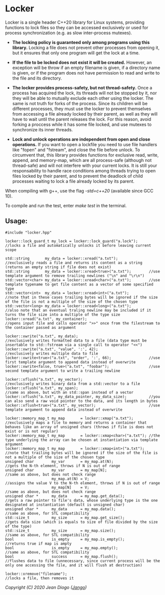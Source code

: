 # Locker

Locker is a single header C++20 library for Linux systems, providing functions to lock files so they can be accessed exclusively or used for process synchronization (e.g. as slow inter-process mutexes).

- **The locking policy is guaranteed only among programs using this library.** Locking a file does not prevent other processes from opening it, but it ensures that only one program will get the lock at a time.

- **If the file to be locked does not exist it will be created.** However, an exception will be throw if an empty filename is given, if a directory name is given, or if the program does not have permission to read and write to the file and its directory.

- **The locker provides process-safety, but not thread-safety.** Once a process has acquired the lock, its threads will not be stopped by it, nor they will be able to mutually exclude each other using the locker. The same is not truth for forks of the process. Since its children will be different processes, they must use the locker to prevent themselves from accessing a file already locked by their parent, as well as they will have to wait until the parent releases the lock. For this reason, avoid forking a proccess while it has some file locked, and use mutexes to synchronize its inner threads.

- **Lock and unlock operations are independent from open and close operations.** If you want to open a lockfile you need to use file handlers like "fopen" and "fstream", and close the file before unlock. To circumvent that, this library provides functions for exclusive read, write, append, and memory-map, which are all process-safe (although not thread-safe) and will not interfere with your current locks. It is still your responsability to handle race conditions among threads trying to open files locked by their parent, and to prevent the deadlock of child processes waiting to lock a file already locked by its parent.

When compiling with g++, use the flag *-std=c++20* (available since GCC 10).

To compile and run the test, enter *make test* in the terminal.

## Usage:
```
#include "locker.hpp"

locker::lock_guard_t my_lock = locker::lock_guard("a.lock");     //locks a file and automatically unlocks it before leaving current scope

std::string       my_data = locker::xread("a.txt");              //exclusively reads a file and returns its content as a string (returns an empty string if file does not exist)
std::string       my_data = locker::xread<true>("a.txt");        //use template argument to remove trailing newlines ("\n" and "\r\n")
std::vector<char> my_data = locker::xread<char>("a.txt");        //use template typename to get file content as a vector of some specified type
std::vector<int>  my_data = locker::xread<int>("a.txt");         //note that in these cases trailing bytes will be ignored if the size of the file is not a multiple of the size of the chosen type
std::vector<long> my_data = locker::xread<long>("a.txt");        //also note that an eventual traling newline may be included if it turns the file size into a multiple of the type size
locker::xread("a.txt", my_container);                            //opens input file and calls operator ">>" once from the filestream to the container passed as argument

locker::xwrite("a.txt", my_data);                                //exclusively writes formatted data to a file (data type must be insertable to std::fstream via a single call to operator "<<")
locker::xwrite("a.txt", "value", ':', 42);                       //exclusively writes multiple data to file
locker::xwrite<true>("a.txt", "order", ':', 66);                 //use first template argument to append data instead of overwrite
locker::xwrite<false, true>("a.txt", "foobar");                  //use second template argument to write a trailing newline

locker::xflush("a.txt", my_vector);                              //exclusively writes binary data from a std::vector to a file
locker::xflush("a.txt", my_span);                                //same as above, but with an std::span instead of a vector
locker::xflush("a.txt", my_data_pointer, my_data_size);          //you can also send a raw void pointer to the data, and its length in bytes
locker::xflush<true>("a.txt", my_vector);                        //use template argument to append data instead of overwrite

locker::memory_map_t my_map       = locker::xmap("a.txt");       //exclusively maps a file to memory and returns a container that behaves like an array of unsigned chars (throws if file is does not exist or is not regular)
locker::memory_map_t my_map       = locker::xmap<char>("a.txt"); //the type underlying the array can be chosen at instantiation via template argument
locker::memory_map_t my_map       = locker::xmap<int>("a.txt");  //note that trailing bytes will be ignored if the size of the file is not a multiple of the size of the chosen type
unsigned char        my_var       = my_map.at(N);                //gets the N-th element, throws if N is out of range
unsigned char        my_var       = my_map[N];                   //same as above, but does not check range
                     my_map.at(N) = V;                           //assigns the value V to the N-th element, throws if N is out of range
                     my_map[N]    = V;                           //same as above, but does not check range
unsigned char *      my_data      = my_map.get_data();           //gets a raw pointer to file's data, whose underlying type is the one designated at instantiation (default is unsigned char)
unsigned char *      my_data      = my_map.data();               //same as above, for STL compatibility
std::size_t          my_size      = my_map.get_size();           //gets data size (which is equals to size of file divided by the size of the type) 
std::size_t          my_size      = my_map.size();               //same as above, for STL compatibility
bool                 is_empty     = my_map.is_empty();           //returns true if map is ampty
bool                 is_empty     = my_map.empty();              //same as above, for STL compatibility
bool                 success      = my_map.flush();              //flushes data to file (unnecessary, since current process will be the only one accessing the file, and it will flush at destruction)

locker::xremove("filename");                                     //locks a file, then removes it
```
*Copyright (C) 2020 Jean Diogo ([Jango](mailto:jeandiogo@gmail.com))*
